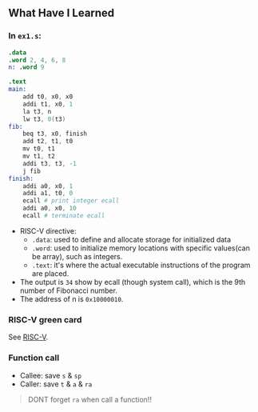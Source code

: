 
## What Have I Learned

### In `ex1.s`:

```s
.data
.word 2, 4, 6, 8
n: .word 9

.text
main:
    add t0, x0, x0
    addi t1, x0, 1
    la t3, n
    lw t3, 0(t3)
fib:    
    beq t3, x0, finish
    add t2, t1, t0
    mv t0, t1
    mv t1, t2
    addi t3, t3, -1  
    j fib
finish: 
    addi a0, x0, 1
    addi a1, t0, 0
    ecall # print integer ecall
    addi a0, x0, 10
    ecall # terminate ecall
```

- RISC-V directive:
  - `.data`: used to define and allocate storage for initialized data
  - `.word`: used to initialize memory locations with specific values(can be array), such as integers.
  - `.text`: it's where the actual executable instructions of the program are placed.
- The output is `34` show by ecall (though system call), which is the 9th number of Fibonacci number.
- The address of n is `0x10000010`.

### RISC-V green card

See [RISC-V](https://inst.eecs.berkeley.edu/~cs61c/sp21/resources-pdfs/riscvcard.pdf).

### Function call

- Callee: save `s` & `sp`
- Caller: save `t` & `a` & `ra`

> DONT forget `ra` when call a function!!